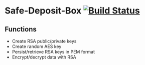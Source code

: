 # Safe-Deposit-Box [![Build Status](https://travis-ci.org/davecremins/safe-deposit-box.svg?branch=master)](https://travis-ci.org/davecremins/safe-deposit-box) 

## Functions
- Create RSA public/private keys
- Create random AES key
- Persist/retrieve RSA keys in PEM format
- Encrypt/decrypt data with RSA
